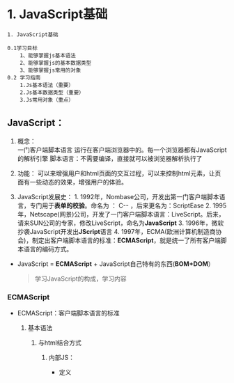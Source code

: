 # 1. JavaScript基础
	1. JavaScript基础
	
	0.1学习目标
		1、能够掌握js基本语法
		2、能够掌握js的基本数据类型
		3、能够掌握js常用的对象
	0.2 学习指南
		1.Js基本语法（重要） 
		2.Js基本数据类型（重要） 
		3.Js常用对象（重点） 



## JavaScript：

1. 概念：	
    	一门客户端脚本语言
      	 运行在客户端浏览器中的。每一个浏览器都有JavaScript的解析引擎
      	 脚本语言：不需要编译，直接就可以被浏览器解析执行了

2. 功能：
   	 可以来增强用户和html页面的交互过程，可以来控制html元素，让页	面有一些动态的效果，增强用户的体验。

3. JavaScript发展史：
    	1. 1992年，Nombase公司，开发出第一门客户端脚本语言，专门用于**表单的校验**。命名为 ： C--	，后来更名为：ScriptEase
    	2. 1995年，Netscape(网景)公司，开发了一门客户端脚本语言：LiveScript。后来，请来SUN公司的专家，修改LiveScript，命名为**JavaScript**
    	3. 1996年，微软抄袭JavaScript开发出**JScript**语言
    	4. 1997年，ECMA(欧洲计算机制造商协会)，制定出客户端脚本语言的标准：**ECMAScript**，就是统一了所有客户端脚本语言的编码方式。

* JavaScript = **ECMAScript** + JavaScript自己特有的东西(**BOM+DOM**）

  > 学习JavaScript的构成，学习内容

### ECMAScript

* ECMAScript：客户端脚本语言的标准

  1. 基本语法

     1. 与html结合方式

        1. 内部JS：

           * 定义<script>，标签体内容就是js代码
        2. 外部JS：
           				* 定义<script>，通过**src属性**引入外部的js文件
        
        * 注意：
        
          1. ```<script>```可以定义在html页面的任何地方。但是定义的位置会影响执行顺序。
        
             > 因此，为了获取html中的元素，script放在body后面
        
          2. ```<script>```可以定义多个。
     
  2. 注释
  
     1. 单行注释：```//注释内容```
     2. 多行注释：```/*注释内容*/```
  
  3. 数据类型：
  
     1. 原始数据类型(基本数据类型)：
  
        1. number：数字。 整数/小数/NaN(not a number 一个不是数字的数字类型)
  
        2. string：字符串。 字符串  "abc" "a" 'abc'
  
           > JavaScript中没有字符
  
        3.  boolean: true和false
  
        4. null：一个对象为空的占位符
  
           > 在JavaScript中认为是一个对象
  
        5. undefined：未定义。如果一个变量没有给初始化值，则会被默认赋值为undefined
  
     2. 引用数据类型：对象
  
  4. 变量
  
     1. 变量：一小块存储数据的内存空间
  
     2. Java语言是强类型语言，而JavaScript是弱类型语言。
  
        * 强类型：在开辟变量存储空间时，定义了空间将来存储的数据的数据类型。只能存储固定类型的数据
  
        * **弱类型**：在开辟变量存储空间时，不定义空间将来的存储数据类型，可以存放任意类型的数据。
  
     3.  语法
        * var 变量名 = 初始化值;
        * typeof运算符：获取变量的类型
        * 注：**null运算后得到的是object**
  
  5. 运算符
  
     1.  一元运算符
  
        ++，-- ， +(正号) 
  
        1. ++，-- ， +(正号) 
  
           * ++ --: 自增(自减)
           				 * ++(--) 在前，先自增(自减)，再运算
           	 * ++(--) 在后，先运算，再自增(自减)
  
        2. ++，-- ， +(正号) 
  
           1. 用于其他类型转number类型
           2. 注意：
              - 其他类型转number:
                 * string转number：按照字面值转换。如果字面值不是数字，则转为NaN（不是数字的数字）
                 * boolean转number：true转为1，false转为0
  
           ```javascript
                   var num = 3;
                   var a = ++ num ;
           
                   document.write(num);// 4
                   document.write(a); // 3 
                   document.write("<hr>");
           
                   var b = +"123abc";
                   document.write(typeof (b)); //number
                   document.write(b + 1); //124
                   document.write("<hr>");
           
                   var flag = + true;
                   var f2 = + false;
                   document.write(typeof (flag) + "<br>");//number
                   document.write(flag + "<br>");// 1
                   document.write(f2 + "<br>");// 0
           ```
  
     2. 算数运算符
  
        +- * / % ...
  
     3. 赋值运算符
  
        = += -+....
  
     4. 比较运算符
  
        ```>```< >= <= == ===(全等于)
  
        1. 类型相同：直接比较
                                 * 字符串：按照字典顺序比较。按位逐一比较，直到得出大小为止。
        2. 类型不同：先进行类型转换，再比较
                                 * ===：全等于。在比较之前，先判断类型，如果类型不一样，则直接返回false
  
        ```javascript
                document.write((3 > 4) +"<br>");//false
        
                document.write(("abc" < "acd") +"<br>");//true
        
        
                document.write(("123" == 123) +"<br>");//true
        
                document.write(("123" === 123) +"<br>");//false
        ```
  
     5. 逻辑运算符
  
        && || !
  
  6. 流程控制语句
